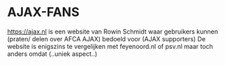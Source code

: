 # AJAX-FANS

https://ajax.nl is een website van Rowin Schmidt waar gebruikers kunnen (praten/ delen over AFCA AJAX) bedoeld voor (AJAX supporters) De website is enigszins te vergelijken met feyenoord.nl of psv.nl maar toch anders omdat (..uniek aspect..)
